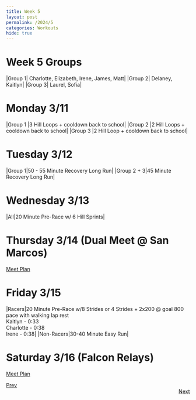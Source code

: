 ```yaml
---
title: Week 5
layout: post
permalink: /2024/5
categories: Workouts
hide: true
---
```



# Week 5 Groups

|Group 1| Charlotte, Elizabeth, Irene, James, Matt|
|Group 2| Delaney, Kaitlyn|
|Group 3| Laurel, Sofia|

# Monday 3/11 

|Group 1 |3 Hill Loops + cooldown back to school|
|Group 2 |2 Hill Loops + cooldown back to school|
|Group 3 |2 Hill Loop + cooldown back to school|

# Tuesday 3/12

|Group 1|50 - 55 Minute Recovery Long Run|
|Group 2 + 3|45 Minute Recovery Long Run|

# Wednesday 3/13

|All|20 Minute Pre-Race w/ 6 Hill Sprints|

# Thursday 3/14 (Dual Meet @ San Marcos)

[Meet Plan]({{site.baseurl}}/2024/SM)

# Friday 3/15

|Racers|20 Minute Pre-Race w/8 Strides or  4 Strides + 2x200 @ goal 800 pace with walking lap rest <br> Kaitlyn - 0:33 <br> Charlotte - 0:38 <br> Irene - 0:38|
|Non-Racers|30-40 Minute Easy Run|

# Saturday 3/16 (Falcon Relays)

[Meet Plan]({{site.baseurl}}/2024/FR)

<div style="text-align: left"> <a href="{{site.baseurl}}/2024/4">Prev</a></div> 
<div style="text-align: right"> <a href="{{site.baseurl}}/2024/6">Next</a></div>
